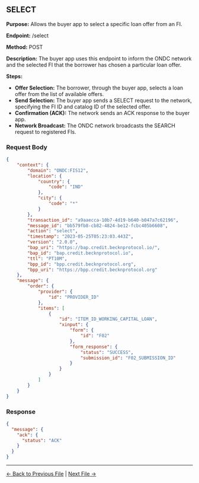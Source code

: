 ## SELECT

**Purpose:** Allows the buyer app to select a specific loan offer from an FI.

**Endpoint:** /select

**Method:** POST

**Description:** The buyer app uses this endpoint to inform the ONDC network and the selected FI that the borrower has chosen a particular loan offer.

**Steps:**
  - **Offer Selection:** The borrower, through the buyer app, selects a loan offer from the list of available offers.
  - **Send Selection:** The buyer app sends a SELECT request to the network, specifying the FI ID and catalog ID of the selected offer.
  - **Confirmation (ACK):** The network sends an ACK response to the buyer app.
  - **Network Broadcast:** The ONDC network broadcasts the SEARCH request to registered FIs.


### Request Body

``` json
{
    "context": {
        "domain": "ONDC:FIS12",
        "location": {
            "country": {
                "code": "IND"
            },
            "city": {
                "code": "*"
            }
        },
        "transaction_id": "a9aaecca-10b7-4d19-b640-b047a7c62196",
        "message_id": "bb579fb8-cb82-4824-be12-fcbc405b6608",
        "action": "select",
        "timestamp": "2023-05-25T05:23:03.443Z",
        "version": "2.0.0",
        "bap_uri": "https://bap.credit.becknprotocol.io/",
        "bap_id": "bap.credit.becknprotocol.io",
        "ttl": "PT10M",
        "bpp_id": "bpp.credit.becknprotocol.org",
        "bpp_uri": "https://bpp.credit.becknprotocol.org"
    },
    "message": {
        "order": {
            "provider": {
                "id": "PROVIDER_ID"
            },
            "items": [
                {
                    "id": "ITEM_ID_WORKING_CAPITAL_LOAN",
                    "xinput": {
                        "form": {
                            "id": "F02"
                        },
                        "form_response": {
                            "status": "SUCCESS",
                            "submission_id": "F02_SUBMISSION_ID"
                        }
                    }
                }
            ]
        }
    }
}
```

### Response

```json
{
  "message": {
    "ack": {
      "status": "ACK"
    }
  }
}
```


---

<p align="center">

[← Back to Previous File](on_search.md) | [Next File →](on_select.md)

</p>

